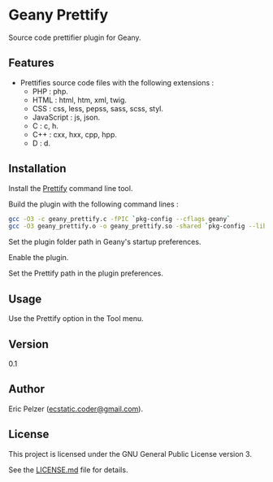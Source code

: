 # Geany Prettify

Source code prettifier plugin for Geany.

## Features

* Prettifies source code files with the following extensions :
  * PHP : php.
  * HTML : html, htm, xml, twig.
  * CSS : css, less, pepss, sass, scss, styl.
  * JavaScript : js, json.
  * C : c, h.
  * C++ : cxx, hxx, cpp, hpp.
  * D : d.

## Installation

Install the [Prettify](https://github.com/senselogic/GEANY_PRETTIFY) command line tool.

Build the plugin with the following command lines :

```bash
gcc -O3 -c geany_prettify.c -fPIC `pkg-config --cflags geany` 
gcc -O3 geany_prettify.o -o geany_prettify.so -shared `pkg-config --libs geany`
```

Set the plugin folder path in Geany's startup preferences.

Enable the plugin.

Set the Prettify path in the plugin preferences.

## Usage

Use the Prettify option in the Tool menu.

## Version

0.1

## Author

Eric Pelzer (ecstatic.coder@gmail.com).

## License

This project is licensed under the GNU General Public License version 3.

See the [LICENSE.md](LICENSE.md) file for details.
